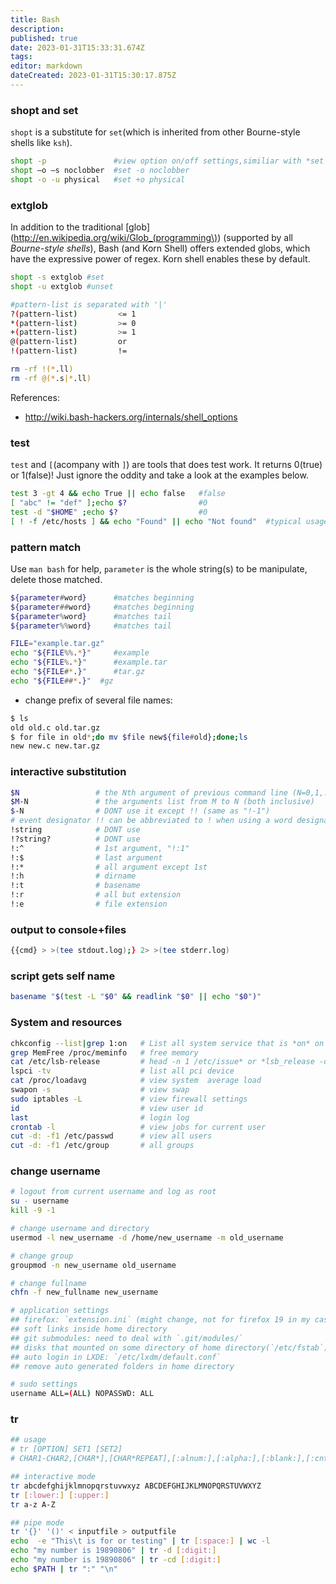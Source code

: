```yaml
---
title: Bash
description: 
published: true
date: 2023-01-31T15:33:31.674Z
tags: 
editor: markdown
dateCreated: 2023-01-31T15:30:17.875Z
---
```


### shopt and set
`shopt` is a substitute for `set`(which is inherited from other Bourne-style shells like `ksh`).

```bash
shopt -p               #view option on/off settings,similiar with *set -o*
shopt –o –s noclobber  #set -o noclobber
shopt -o -u physical   #set +o physical
```

### extglob
In addition to the traditional [glob](http://en.wikipedia.org/wiki/Glob_(programming\)) (supported by all _Bourne-style shells_), Bash (and Korn Shell) offers extended globs, which have the expressive power of regex. Korn shell enables these by default.

```bash
shopt -s extglob #set
shopt -u extglob #unset
```
```bash
#pattern-list is separated with '|'
?(pattern-list)         <= 1
*(pattern-list)         >= 0
+(pattern-list)         >= 1
@(pattern-list)         or
!(pattern-list)         !=

rm -rf !(*.ll)
rm -rf @(*.s|*.ll)          
```

References:
- <http://wiki.bash-hackers.org/internals/shell_options>

### test
`test` and `[`(acompany with `]`) are tools that does test work.
It returns 0(true) or 1(false)! Just ignore the oddity and take a look at the
examples below.

```bash
test 3 -gt 4 && echo True || echo false   #false
[ "abc" != "def" ];echo $?                #0
test -d "$HOME" ;echo $?                  #0
[ ! -f /etc/hosts ] && echo "Found" || echo "Not found"  #typical usage, or *test ! -f /etc/hosts*
```

### pattern match

Use `man bash` for help, `parameter` is the whole string(s) to be manipulate, delete those matched.

```bash
${parameter#word}      #matches beginning
${parameter##word}     #matches beginning
${parameter%word}      #matches tail
${parameter%%word}     #matches tail
```
```bash
FILE="example.tar.gz"
echo "${FILE%%.*}"     #example
echo "${FILE%.*}"      #example.tar
echo "${FILE#*.}"      #tar.gz
echo "${FILE##*.}"  #gz
```

- change prefix of several file names: 

```bash
$ ls
old old.c old.tar.gz
$ for file in old*;do mv $file new${file#old};done;ls
new new.c new.tar.gz
```

### interactive substitution

```bash
$N                 # the Nth argument of previous command line (N=0,1,...)
$M-N               # the arguments list from M to N (both inclusive)
$-N                # DONT use it except !! (same as "!-1")
# event designator !! can be abbreviated to ! when using a word designator
!string            # DONT use
!?string?          # DONT use
!:^                # 1st argument, "!:1"
!:$                # last argument
!:*                # all argument except 1st
!:h                # dirname
!:t                # basename
!:r                # all but extension
!:e                # file extension
```                 


### output to console+files
```bash
{{cmd} > >(tee stdout.log);} 2> >(tee stderr.log)    
```

### script gets self name
```bash
basename "$(test -L "$0" && readlink "$0" || echo "$0")"
```

### System and resources
```bash
chkconfig --list|grep 1:on   # List all system service that is *on* on Level 1:
grep MemFree /proc/meminfo   # free memory
cat /etc/lsb-release         # head -n 1 /etc/issue* or *lsb_release -d*
lspci -tv                    # list all pci device
cat /proc/loadavg            # view system  average load
swapon -s                    # view swap
sudo iptables -L             # view firewall settings
id                           # view user id
last                         # login log
crontab -l                   # view jobs for current user
cut -d: -f1 /etc/passwd      # view all users
cut -d: -f1 /etc/group       # all groups
```

### change username

```bash
# logout from current username and log as root
su - username
kill -9 -1

# change username and directory
usermod -l new_username -d /home/new_username -m old_username

# change group
groupmod -n new_username old_username

# change fullname
chfn -f new_fullname new_username

# application settings
## firefox: `extension.ini` (might change, not for firefox 19 in my case)
## soft links inside home directory
## git submodules: need to deal with `.git/modules/`
## disks that mounted on some directory of home directory(`/etc/fstab`)
## auto login in LXDE: `/etc/lxdm/default.conf`
## remove auto generated folders in home directory

# sudo settings
username ALL=(ALL) NOPASSWD: ALL
```

### tr
```bash
## usage
# tr [OPTION] SET1 [SET2]  
# CHAR1-CHAR2,[CHAR*],[CHAR*REPEAT],[:alnum:],[:alpha:],[:blank:],[:cntrl:],[:digit:],[:graph:],[:lower:],[:print:],[:punct:],[:space:],[:upper:],[:xdigit:]

## interactive mode
tr abcdefghijklmnopqrstuvwxyz ABCDEFGHIJKLMNOPQRSTUVWXYZ
tr [:lower:] [:upper:]
tr a-z A-Z

## pipe mode
tr '{}' '()' < inputfile > outputfile
echo  -e "This\t is for or testing" | tr [:space:] | wc -l
echo "my number is 19890806" | tr -d [:digit:]
echo "my number is 19890806" | tr -cd [:digit:]
echo $PATH | tr ":" "\n"
```